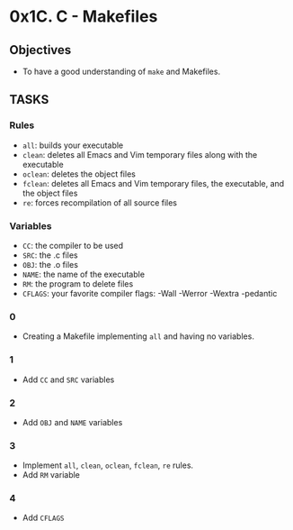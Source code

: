 # 0x1C. C - Makefiles
## Objectives
- To have a good understanding of `make` and Makefiles.

## TASKS
### Rules
- `all`: builds your executable
- `clean`: deletes all Emacs and Vim temporary files along with the executable
- `oclean`: deletes the object files
- `fclean`: deletes all Emacs and Vim temporary files, the executable, and the object files
- `re`: forces recompilation of all source files

### Variables
- `CC`: the compiler to be used
- `SRC`: the .c files
- `OBJ`: the .o files
- `NAME`: the name of the executable
- `RM`: the program to delete files
- `CFLAGS`: your favorite compiler flags: -Wall -Werror -Wextra -pedantic

### 0
- Creating a Makefile implementing `all` and having no variables.

### 1
- Add `CC` and `SRC` variables

### 2
- Add `OBJ` and `NAME` variables

### 3
- Implement `all`, `clean`, `oclean`, `fclean`, `re` rules.
- Add `RM` variable

### 4
- Add `CFLAGS`

